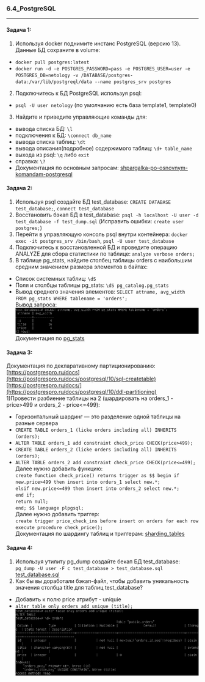 ### 6.4_PostgreSQL
-------------------------------------------------------------------------------------------------
#### Задача 1: </br>
1) Используя docker поднимите инстанс PostgreSQL (версию 13). Данные БД сохраните в volume: </br>
- `docker pull postgres:latest` </br>
- `docker run -d -e POSTGRES_PASSWORD=pass -e POSTGRES_USER=user -e POSTGRES_DB=netology -v /DATABASE/postgres-data:/var/lib/postgreql/data --name postgres_srv postgres` </br>
2) Подключитесь к БД PostgreSQL используя psql: </br>
- `psql -U user netology` (по умолчанию есть база template1, template0) </br>
3) Найдите и приведите управляющие команды для: </br>
- вывода списка БД: `\l` </br>
- подключения к БД: `\connect db_name` </br>
- вывода списка таблиц: `\dt` </br>
- вывода описания(подробное) содержимого таблиц: `\d+ table_name` </br>
- выхода из psql: `\q` либо `exit` </br>
- справка: `\?` </br>
- Документация по основным запросам: [shpargalka-po-osnovnym-komandam-postgresql](https://www.oslogic.ru/knowledge/598/shpargalka-po-osnovnym-komandam-postgresql/) </br>
#### Задача 2: </br>
1) Используя psql создайте БД test_database: `CREATE DATABASE test_database;`, `connect test_database` </br>
2) Восстановить бэкап БД в test_database: `psql -h localhost -U user -d test_database -f test_dump.sql` (Исправить ошибки: `create user postgres;`) </br>
3) Перейти в управляющую консоль psql внутри контейнера: `docker exec -it postgres_srv /bin/bash`, `psql -U user test_database` </br>
4) Подключитесь к восстановленной БД и проведите операцию ANALYZE для сбора статистики по таблице: `analyze verbose orders;` </br>
5) В таблице pg_stats, найдите столбец таблицы orders с наибольшим средним значением размера элементов в байтах: </br>
- Список системных таблиц: `\dS` </br>
- Поля и столбцы таблицы pg_stats: `\dS pg_catalog.pg_stats` </br>
- Вывод среднего значения элементов: `SELECT attname, avg_width FROM pg_stats WHERE tablename = 'orders';` </br>
Вывод запроса: </br>
![Postgre_width](https://github.com/murzinvit/screen/blob/c2364650f668fcba913b4469fac34f6dde54941f/Postgres_avg_width_column.png) </br>
Документация по [pg_stats](https://postgrespro.ru/docs/postgresql/9.4/planner-stats) </br>
#### Задача 3: </br>
Документация по декларативному партиционированию: [https://postgrespro.ru/docs](https://postgrespro.ru/docs/postgresql/10/sql-createtable) </br>
[https://postgrespro.ru/docs/](https://postgrespro.ru/docs/postgresql/10/ddl-partitioning) </br>
1)Провести разбиение таблицы на 2 (шардировать на orders_1 - price>499 и orders_2 - price<=499): </br>
- Горизонтальный шардинг — это разделение одной таблицы на разные сервера </br>
- `CREATE TABLE orders_1 (licke orders including all) INHERITS (orders);` </br>
- `ALTER TABLE orders_1 add constraint check_price CHECK(price>499);` </br>
- `CREATE TABLE orders_2 (licke orders including all) INHERITS (orders);` </br>
- `ALTER TABLE orders_2 add constraint check_price CHECK(price<=499);` </br>
Далее нужно добавить функцию: </br>
`create function check_price() returns trigger as $$ begin if new.price>499 then insert into orders_1 select new.*;` <br>
`elsif new.price<=499 then insert into orders_2 select new.*;` </br>
`end if;` </br>
`return null;` </br>
`end; $$ language plpgsql;` </br>
Далее нужно добавить триггер: </br>
`create trigger price_check_ins before insert on orders for each row execute procedure check_price();` </br>
Документация по шардингу таблиц и триггерам: [sharding_tables](https://postgrespro.ru/blog/pgsql/17770) </br>

#### Задача 4: </br>
1) Используя утилиту pg_dump создайте бекап БД test_database: </br>
`pg_dump -U user -F c test_database > test_database.sql` </br>
 [test_database.sql](https://github.com/murzinvit/6.4_PostgreSQL/blob/1175d09ff42fb5a54ba5811b42534326ad967c17/test_database.sql) </br>
2) Как бы вы доработали бэкап-файл, чтобы добавить уникальность значения столбца title для таблиц test_database? </br>
- Добавить к полю price атрибут - uniquie </br> 
- `alter table only orders add unique (title);` </br>
![screen](https://github.com/murzinvit/screen/blob/38a87be3ce8657ec19f12448f3a182c18c545ccd/Postrgres_title_unique.png) </br>
